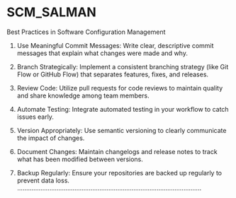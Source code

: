 # SCM_SALMAN
Best Practices in Software Configuration Management

1. Use Meaningful Commit Messages: Write clear, descriptive commit messages that explain what changes were made and why.

2. Branch Strategically: Implement a consistent branching strategy (like Git Flow or GitHub Flow) that separates features, fixes, and releases.

3. Review Code: Utilize pull requests for code reviews to maintain quality and share knowledge among team members.

4. Automate Testing: Integrate automated testing in your workflow to catch issues early.

5. Version Appropriately: Use semantic versioning to clearly communicate the impact of changes.

6. Document Changes: Maintain changelogs and release notes to track what has been modified between versions.

7. Backup Regularly: Ensure your repositories are backed up regularly to prevent data loss.
.......................................................................................................
